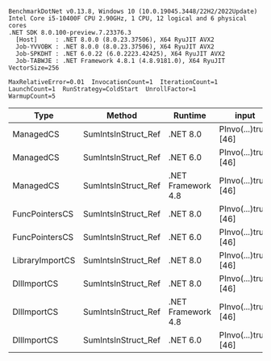 ```

BenchmarkDotNet v0.13.8, Windows 10 (10.0.19045.3448/22H2/2022Update)
Intel Core i5-10400F CPU 2.90GHz, 1 CPU, 12 logical and 6 physical cores
.NET SDK 8.0.100-preview.7.23376.3
  [Host]     : .NET 8.0.0 (8.0.23.37506), X64 RyuJIT AVX2
  Job-YVVOBK : .NET 8.0.0 (8.0.23.37506), X64 RyuJIT AVX2
  Job-SPKDHT : .NET 6.0.22 (6.0.2223.42425), X64 RyuJIT AVX2
  Job-TABWJE : .NET Framework 4.8.1 (4.8.9181.0), X64 RyuJIT VectorSize=256

MaxRelativeError=0.01  InvocationCount=1  IterationCount=1  
LaunchCount=1  RunStrategy=ColdStart  UnrollFactor=1  
WarmupCount=5  

```
| Type            | Method              | Runtime            | input                | Mean        | Error | Median      | Min         | Max         | Allocated |
|---------------- |-------------------- |------------------- |--------------------- |------------:|------:|------------:|------------:|------------:|----------:|
| ManagedCS       | SumIntsInStruct_Ref | .NET 8.0           | PInvo(...)truct [46] |    370.0 μs |    NA |    370.0 μs |    370.0 μs |    370.0 μs |     400 B |
| ManagedCS       | SumIntsInStruct_Ref | .NET 6.0           | PInvo(...)truct [46] |    380.3 μs |    NA |    380.3 μs |    380.3 μs |    380.3 μs |     640 B |
| ManagedCS       | SumIntsInStruct_Ref | .NET Framework 4.8 | PInvo(...)truct [46] |    534.8 μs |    NA |    534.8 μs |    534.8 μs |    534.8 μs |         - |
| FuncPointersCS  | SumIntsInStruct_Ref | .NET 8.0           | PInvo(...)truct [46] | 30,828.3 μs |    NA | 30,828.3 μs | 30,828.3 μs | 30,828.3 μs |     400 B |
| FuncPointersCS  | SumIntsInStruct_Ref | .NET 6.0           | PInvo(...)truct [46] | 31,122.0 μs |    NA | 31,122.0 μs | 31,122.0 μs | 31,122.0 μs |     640 B |
| LibraryImportCS | SumIntsInStruct_Ref | .NET 8.0           | PInvo(...)truct [46] | 31,482.2 μs |    NA | 31,482.2 μs | 31,482.2 μs | 31,482.2 μs |     400 B |
| DllImportCS     | SumIntsInStruct_Ref | .NET 8.0           | PInvo(...)truct [46] | 41,391.7 μs |    NA | 41,391.7 μs | 41,391.7 μs | 41,391.7 μs |     400 B |
| DllImportCS     | SumIntsInStruct_Ref | .NET Framework 4.8 | PInvo(...)truct [46] | 41,907.6 μs |    NA | 41,907.6 μs | 41,907.6 μs | 41,907.6 μs |         - |
| DllImportCS     | SumIntsInStruct_Ref | .NET 6.0           | PInvo(...)truct [46] | 41,997.9 μs |    NA | 41,997.9 μs | 41,997.9 μs | 41,997.9 μs |     640 B |
